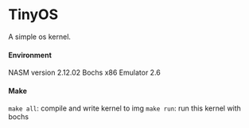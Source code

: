 # TinyOS
A simple os kernel.

#### Environment
NASM version 2.12.02
Bochs x86 Emulator 2.6

#### Make
`make all`: compile and write kernel to img
`make run`: run this kernel with bochs

